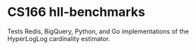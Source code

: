 # CS166 hll-benchmarks

Tests Redis, BigQuery, Python, and Go implementations of the HyperLogLog cardinality estimator.
